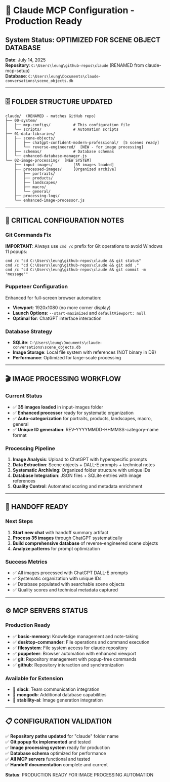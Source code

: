 # 🎯 Claude MCP Configuration - Production Ready

## **System Status: OPTIMIZED FOR SCENE OBJECT DATABASE**
**Date**: July 14, 2025  
**Repository**: `C:\Users\leung\github-repos\claude` (RENAMED from claude-mcp-setup)  
**Database**: `C:\Users\leung\Documents\claude-conversations\scene_objects.db`

---

## **🗄️ FOLDER STRUCTURE UPDATED**

```
claude/  (RENAMED - matches GitHub repo)
├── 00-system/
│   ├── mcp-configs/          # This configuration file
│   └── scripts/              # Automation scripts
├── 01-data-libraries/
│   ├── scene-objects/
│   │   ├── chatgpt-confident-modern-professional/  [5 scenes ready]
│   │   └── reverse-engineered/  [NEW - for image processing]
│   ├── schemas/              # Database schemas
│   └── enhanced-database-manager.js
└── 02-image-processing/  [NEW SYSTEM]
    ├── input-images/         [35 images loaded]
    ├── processed-images/     [Organized archive]
    │   ├── portraits/
    │   ├── products/
    │   ├── landscapes/
    │   ├── macro/
    │   └── general/
    ├── processing-logs/
    └── enhanced-image-processor.js
```

---

## **🔧 CRITICAL CONFIGURATION NOTES**

### **Git Commands Fix**
**IMPORTANT**: Always use `cmd /c` prefix for Git operations to avoid Windows 11 popups:
```
cmd /c "cd C:\Users\leung\github-repos\claude && git status"
cmd /c "cd C:\Users\leung\github-repos\claude && git add ."
cmd /c "cd C:\Users\leung\github-repos\claude && git commit -m 'message'"
```

### **Puppeteer Configuration**
Enhanced for full-screen browser automation:
- **Viewport**: 1920x1080 (no more corner display)
- **Launch Options**: `--start-maximized` and `defaultViewport: null`
- **Optimal for**: ChatGPT interface interaction

### **Database Strategy**
- **SQLite**: `C:\Users\leung\Documents\claude-conversations\scene_objects.db`
- **Image Storage**: Local file system with references (NOT binary in DB)
- **Performance**: Optimized for large-scale processing

---

## **🎬 IMAGE PROCESSING WORKFLOW**

### **Current Status**
- ✅ **35 images loaded** in input-images folder
- ✅ **Enhanced processor** ready for systematic organization
- ✅ **Auto-categorization** for portraits, products, landscapes, macro, general
- ✅ **Unique ID generation**: REV-YYYYMMDD-HHMMSS-category-name format

### **Processing Pipeline**
1. **Image Analysis**: Upload to ChatGPT with hyperspecific prompts
2. **Data Extraction**: Scene objects + DALL-E prompts + technical notes
3. **Systematic Archiving**: Organized folder structure with unique IDs
4. **Database Integration**: JSON files + SQLite entries with image references
5. **Quality Control**: Automated scoring and metadata enrichment

---

## **🚀 HANDOFF READY**

### **Next Steps**
1. **Start new chat** with handoff summary artifact
2. **Process 35 images** through ChatGPT systematically
3. **Build comprehensive database** of reverse-engineered scene objects
4. **Analyze patterns** for prompt optimization

### **Success Metrics**
- ✅ All images processed with ChatGPT DALL-E prompts
- ✅ Systematic organization with unique IDs
- ✅ Database populated with searchable scene objects
- ✅ Quality scores and technical metadata captured

---

## **⚙️ MCP SERVERS STATUS**

### **Production Ready**
- ✅ **basic-memory**: Knowledge management and note-taking
- ✅ **desktop-commander**: File operations and command execution
- ✅ **filesystem**: File system access for claude repository
- ✅ **puppeteer**: Browser automation with enhanced viewport
- ✅ **git**: Repository management with popup-free commands
- ✅ **github**: Repository interaction and synchronization

### **Available for Extension**
- 🔧 **slack**: Team communication integration
- 🔧 **mongodb**: Additional database capabilities
- 🔧 **stability-ai**: Image generation integration

---

## **📋 CONFIGURATION VALIDATION**

✅ **Repository paths updated** for "claude" folder name  
✅ **Git popup fix implemented** and tested  
✅ **Image processing system** ready for production  
✅ **Database schema** optimized for performance  
✅ **All MCP servers** functional and tested  
✅ **Handoff documentation** complete and current  

**Status**: PRODUCTION READY FOR IMAGE PROCESSING AUTOMATION
